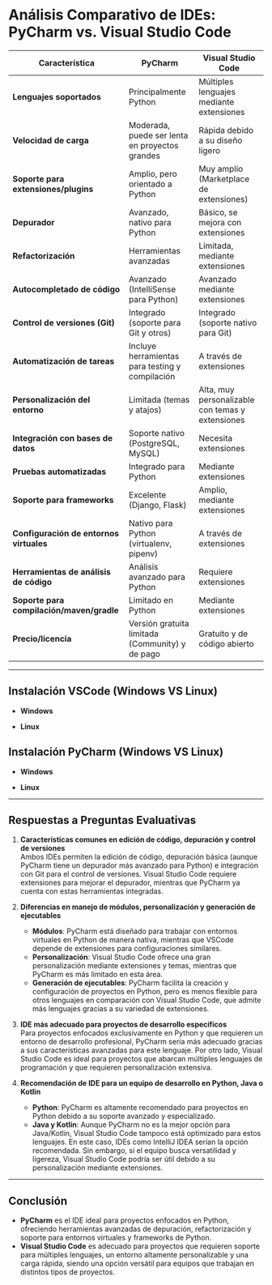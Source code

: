   # Análisis Comparativo de IDEs: PyCharm vs. Visual Studio Code

| **Característica**                   | **PyCharm**                                   | **Visual Studio Code**                        |
|--------------------------------------|-----------------------------------------------|-----------------------------------------------|
| **Lenguajes soportados**             | Principalmente Python                         | Múltiples lenguajes mediante extensiones      |
| **Velocidad de carga**               | Moderada, puede ser lenta en proyectos grandes| Rápida debido a su diseño ligero              |
| **Soporte para extensiones/plugins** | Amplio, pero orientado a Python               | Muy amplio (Marketplace de extensiones)       |
| **Depurador**                        | Avanzado, nativo para Python                  | Básico, se mejora con extensiones             |
| **Refactorización**                  | Herramientas avanzadas                        | Limitada, mediante extensiones                |
| **Autocompletado de código**         | Avanzado (IntelliSense para Python)           | Avanzado mediante extensiones                 |
| **Control de versiones (Git)**       | Integrado (soporte para Git y otros)          | Integrado (soporte nativo para Git)           |
| **Automatización de tareas**         | Incluye herramientas para testing y compilación| A través de extensiones                      |
| **Personalización del entorno**      | Limitada (temas y atajos)                     | Alta, muy personalizable con temas y extensiones |
| **Integración con bases de datos**   | Soporte nativo (PostgreSQL, MySQL)            | Necesita extensiones                          |
| **Pruebas automatizadas**            | Integrado para Python                         | Mediante extensiones                          |
| **Soporte para frameworks**          | Excelente (Django, Flask)                     | Amplio, mediante extensiones                  |
| **Configuración de entornos virtuales** | Nativo para Python (virtualenv, pipenv)     | A través de extensiones                       |
| **Herramientas de análisis de código** | Análisis avanzado para Python               | Requiere extensiones                          |
| **Soporte para compilación/maven/gradle** | Limitado en Python                         | Mediante extensiones                          |
| **Precio/licencia**                  | Versión gratuita limitada (Community) y de pago | Gratuito y de código abierto               |

---

## Instalación VSCode (Windows VS Linux)

- **Windows**
  
- **Linux**
  

## Instalación PyCharm (Windows VS Linux)

- **Windows**
  
- **Linux**
  

---

## Respuestas a Preguntas Evaluativas

1. **Características comunes en edición de código, depuración y control de versiones**  
   Ambos IDEs permiten la edición de código, depuración básica (aunque PyCharm tiene un depurador más avanzado para Python) e integración con Git para el control de versiones. Visual Studio Code requiere extensiones para mejorar el depurador, mientras que PyCharm ya cuenta con estas herramientas integradas.

2. **Diferencias en manejo de módulos, personalización y generación de ejecutables**  
   - **Módulos**: PyCharm está diseñado para trabajar con entornos virtuales en Python de manera nativa, mientras que VSCode depende de extensiones para configuraciones similares.
   - **Personalización**: Visual Studio Code ofrece una gran personalización mediante extensiones y temas, mientras que PyCharm es más limitado en esta área.
   - **Generación de ejecutables**: PyCharm facilita la creación y configuración de proyectos en Python, pero es menos flexible para otros lenguajes en comparación con Visual Studio Code, que admite más lenguajes gracias a su variedad de extensiones.

3. **IDE más adecuado para proyectos de desarrollo específicos**  
   Para proyectos enfocados exclusivamente en Python y que requieren un entorno de desarrollo profesional, PyCharm sería más adecuado gracias a sus características avanzadas para este lenguaje. Por otro lado, Visual Studio Code es ideal para proyectos que abarcan múltiples lenguajes de programación y que requieren personalización extensiva.

4. **Recomendación de IDE para un equipo de desarrollo en Python, Java o Kotlin**  
   - **Python**: PyCharm es altamente recomendado para proyectos en Python debido a su soporte avanzado y especializado.
   - **Java y Kotlin**: Aunque PyCharm no es la mejor opción para Java/Kotlin, Visual Studio Code tampoco está optimizado para estos lenguajes. En este caso, IDEs como IntelliJ IDEA serían la opción recomendada. Sin embargo, si el equipo busca versatilidad y ligereza, Visual Studio Code podría ser útil debido a su personalización mediante extensiones.

---

## Conclusión

- **PyCharm** es el IDE ideal para proyectos enfocados en Python, ofreciendo herramientas avanzadas de depuración, refactorización y soporte para entornos virtuales y frameworks de Python.
- **Visual Studio Code** es adecuado para proyectos que requieren soporte para múltiples lenguajes, un entorno altamente personalizable y una carga rápida, siendo una opción versátil para equipos que trabajan en distintos tipos de proyectos.

